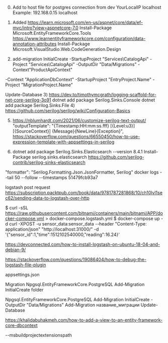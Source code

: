 ﻿0) Add to host file for postgres connection from dev
YourLocalIP localhost
Example:
192.168.0.15 localhost

1) Added https://learn.microsoft.com/en-us/aspnet/core/data/ef-mvc/intro?view=aspnetcore-7.0
Install-Package Microsoft.EntityFrameworkCore.Tools
https://www.learnentityframeworkcore.com/configuration/data-annotation-attributes
Install-Package Microsoft.VisualStudio.Web.CodeGeneration.Design


2) add-migration InitialCreate -StartupProject "Services\CatalogApi" -Project "Services\CatalogApi" -OutputDir "Data/Migrations"
-Context"ProductApiContext"

-Context "ApplicationDbContext"
-StartupProject "EntryProject.Name" 
-Project "MigrationProject.Name"

Update-Database
3) https://dev.to/timothymcgrath/logging-scaffold-for-net-core-serilog-3o91
 dotnet add package Serilog.Sinks.Console
 dotnet add package Serilog.Sinks.File
4) https://github.com/serilog/serilog/wiki/Configuration-Basics

5) https://nblumhardt.com/2021/06/customize-serilog-text-output/
          "outputTemplate": "{Timestamp:HH:mm:ss.fff} [{Level:u3}] [{SourceContext}] {Message}{NewLine}{Exception}",
https://stackoverflow.com/questions/66550450/how-to-use-expression-template-with-appsettings-in-serilog

6) dotnet add package Serilog.Sinks.Elasticsearch --version 8.4.1
Install-Package serilog.sinks.elasticsearch
https://github.com/serilog-contrib/serilog-sinks-elasticsearch

"formatter": "Serilog.Formatting.Json.JsonFormatter, Serilog"
docker logs --tail 50 --follow --timestamps 51479fcb93a7

logstash post request
https://subscription.packtpub.com/book/data/9781787281868/10/ch10lvl1sec62/sending-data-to-logstash-over-http

$ curl -sSL https://raw.githubusercontent.com/bitnami/containers/main/bitnami/APP/docker-compose.yml > docker-compose.logstash.yml
$ docker-compose up -d
curl -XPOST -u sensor_data:sensor_data --header "Content-Type: application/json" "http://localhost:31000/" -d '{"sensor_id":1,"time":1512102540000,"reading":16.24}'

https://devconnected.com/how-to-install-logstash-on-ubuntu-18-04-and-debian-9/

https://stackoverflow.com/questions/19086404/how-to-debug-the-logstash-file-plugin

appsettings.json

Migration
Npgsql.EntityFrameworkCore.PostgreSQL
Add-Migration InitialCreate folder

Npgsql.EntityFrameworkCore.PostgreSQL
Add-Migration InitialCreate -OutputDir "Data/Migrations"
Add-Migration название_миграции
Update-Database

https://khalidabuhakmeh.com/how-to-add-a-view-to-an-entity-framework-core-dbcontext

--msbuildprojectextensionspath